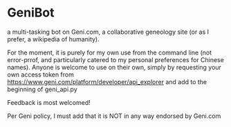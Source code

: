 # GeniBot
a multi-tasking bot on Geni.com, a collaborative geneology site (or as I prefer, a wikipedia of humanity).

For the moment, it is purely for my own use from the command line (not error-prrof, and particularly catered to my personal preferences for Chinese names). Anyone is welcome to use on their own, simply by requesting your own access token from https://www.geni.com/platform/developer/api_explorer and add to the beginning of geni_api.py

Feedback is most welcomed!

Per Geni policy, I must add that it is NOT in any way endorsed by Geni.com
